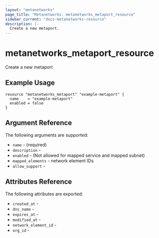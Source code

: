 ```yaml
---
layout: "metanetworks"
page_title: "Metanetworks: metanetworks_metaport_resource"
sidebar_current: "docs-metanetworks-resource"
description: |-
  Create a new metaport.
---
```


# metanetworks_metaport_resource

Create a new metaport

## Example Usage

```hcl
resource "metanetworks_metaport" "example-metaport" {
  name    = "example-metaport"
  enabled = false
}
```

## Argument Reference

The following arguments are supported:

* `name` - (required)
* `description` - 
* `enabled` - (Not allowed for mapped service and mapped subnet)
* `mapped_elements` - network element IDs
* `allow_support` - 

## Attributes Reference

The following attributes are exported:

* `created_at` - 
* `dns_name` - 
* `expires_at` - 
* `modified_at` - 
* `network_element_id` - 
* `org_id` - 

